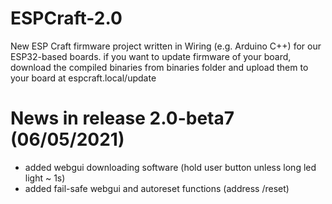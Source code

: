 # ESPCraft-2.0
New ESP Craft firmware project written in Wiring (e.g. Arduino C++) for our ESP32-based boards. 
if you want to update firmware of your board, download the compiled binaries from binaries folder and upload them to your board at espcraft.local/update

# News in release 2.0-beta7 (06/05/2021)
- added webgui downloading software (hold user button unless long led light ~ 1s)
- added fail-safe webgui and autoreset functions (address /reset)